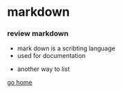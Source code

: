 # markdown

### review markdown
* mark down is a scribting language
* used for documentation
- another way to list


[go home](./README.md)